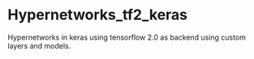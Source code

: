 # Hypernetworks_tf2_keras
Hypernetworks in keras using tensorflow 2.0 as backend using custom layers and models.
